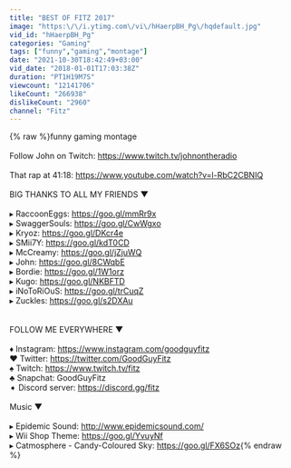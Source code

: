 ```yaml
---
title: "BEST OF FITZ 2017"
image: "https:\/\/i.ytimg.com\/vi\/hHaerpBH_Pg\/hqdefault.jpg"
vid_id: "hHaerpBH_Pg"
categories: "Gaming"
tags: ["funny","gaming","montage"]
date: "2021-10-30T18:42:49+03:00"
vid_date: "2018-01-01T17:03:38Z"
duration: "PT1H19M7S"
viewcount: "12141706"
likeCount: "266938"
dislikeCount: "2960"
channel: "Fitz"
---
```

{% raw %}funny gaming montage<br /><br />Follow John on Twitch: <a rel="nofollow" target="blank" href="https://www.twitch.tv/johnontheradio">https://www.twitch.tv/johnontheradio</a><br /><br />That rap at 41:18: <a rel="nofollow" target="blank" href="https://www.youtube.com/watch?v=l-RbC2CBNIQ">https://www.youtube.com/watch?v=l-RbC2CBNIQ</a><br /><br />BIG THANKS TO ALL MY FRIENDS ▼<br /><br />▸ RaccoonEggs: <a rel="nofollow" target="blank" href="https://goo.gl/mmRr9x">https://goo.gl/mmRr9x</a><br />▸ SwaggerSouls: <a rel="nofollow" target="blank" href="https://goo.gl/CwWgxo">https://goo.gl/CwWgxo</a><br />▸ Kryoz: <a rel="nofollow" target="blank" href="https://goo.gl/DKcr4e">https://goo.gl/DKcr4e</a><br />▸ SMii7Y: <a rel="nofollow" target="blank" href="https://goo.gl/kdT0CD">https://goo.gl/kdT0CD</a><br />▸ McCreamy: <a rel="nofollow" target="blank" href="https://goo.gl/jZjuWQ">https://goo.gl/jZjuWQ</a><br />▸ John: <a rel="nofollow" target="blank" href="https://goo.gl/8CWqbE">https://goo.gl/8CWqbE</a><br />▸ Bordie: <a rel="nofollow" target="blank" href="https://goo.gl/1W1orz">https://goo.gl/1W1orz</a><br />▸ Kugo: <a rel="nofollow" target="blank" href="https://goo.gl/NKBFTD">https://goo.gl/NKBFTD</a><br />▸ iNoToRiOuS: <a rel="nofollow" target="blank" href="https://goo.gl/trCuqZ">https://goo.gl/trCuqZ</a><br />▸ Zuckles: <a rel="nofollow" target="blank" href="https://goo.gl/s2DXAu">https://goo.gl/s2DXAu</a><br /><br /><br />FOLLOW ME EVERYWHERE ▼<br /><br />♦ Instagram: <a rel="nofollow" target="blank" href="https://www.instagram.com/goodguyfitz">https://www.instagram.com/goodguyfitz</a><br />♥ Twitter: <a rel="nofollow" target="blank" href="https://twitter.com/GoodGuyFitz">https://twitter.com/GoodGuyFitz</a><br />♠ Twitch: <a rel="nofollow" target="blank" href="https://www.twitch.tv/fitz">https://www.twitch.tv/fitz</a><br />♣ Snapchat: GoodGuyFitz<br />➧ Discord server: <a rel="nofollow" target="blank" href="https://discord.gg/fitz">https://discord.gg/fitz</a><br /><br />Music ▼<br /><br />▸ Epidemic Sound: <a rel="nofollow" target="blank" href="http://www.epidemicsound.com/">http://www.epidemicsound.com/</a><br />▸ Wii Shop Theme: <a rel="nofollow" target="blank" href="https://goo.gl/YvuyNf">https://goo.gl/YvuyNf</a><br />▸ Catmosphere - Candy-Coloured Sky: <a rel="nofollow" target="blank" href="https://goo.gl/FX6SOz">https://goo.gl/FX6SOz</a>{% endraw %}
